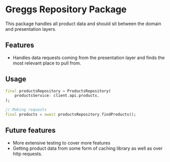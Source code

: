 # Greggs Repository Package

This package handles all product data and should sit between the domain and presentation layers.

## Features

- Handles data requests coming from the presentation layer and finds the most relevant place to pull from.

## Usage

```dart
final productsRepository = ProductsRepository(
    productsService: client.api.products,
);

// Making requests
final products = await productsRepository.findProducts();
```

## Future features

- More extensive testing to cover more features
- Getting product data from some form of caching library as well as over http requests.



